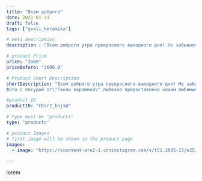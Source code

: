 ```yaml
---
title: "Всем доброго"
date: 2021-01-31
draft: false
tags: ["gveli_keramika"]

# meta description
description : "Всем доброго утра прекрасного выходного дня! Не забываем, всю неделю будет продолжаться КОНКУРС \"Угадай//-ка!\" Просматривает видео в профиле и думаем, думаем."

# product Price
price: "3000"
priceBefore: "3600.0"

# Product Short Description
shortDescription: "Всем доброго утра прекрасного выходного дня! Не забываем, всю неделю будет продолжаться КОНКУРС \"Угадай//-ка!\" Просматривает видео в профиле и думаем, думаем... 😍🥰😉
Фото с посудой от\"Гвели керамика\" любезно предоставлено нашим любимым другом и покупателем @larisacherenkova8484 💖💖💖💖🌺🌺🌺"

#product ID
productID: "CKsrZ_bnjsW"

# type must be "products"
type: "products"

# product Images
# first image will be shown in the product page
images:
  - image: "https://scontent-arn2-1.cdninstagram.com/v/t51.2885-15/e35/143951950_892186141548367_9211168540761966395_n.jpg?se=8&tp=1&_nc_ht=scontent-arn2-1.cdninstagram.com&_nc_cat=107&_nc_ohc=ER-6FbQClOoAX_WWILl&ccb=7-4&oh=1b3b45a6bc2e11a2df692a82ad1a42e3&oe=6083FC91&_nc_sid=86f79a&ig_cache_key=MjQ5ODU2Mjc5NTM3OTc2ODA4Ng%3D%3D.2-ccb7-4"

---
```

lorem
